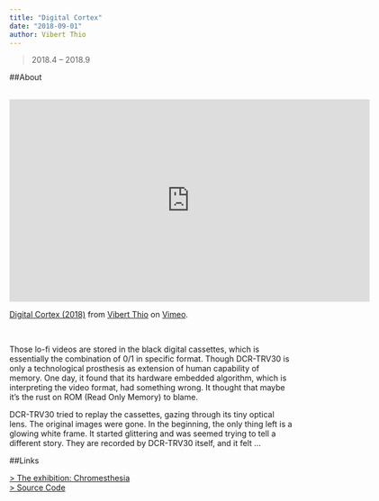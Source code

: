 ```yaml
---
title: "Digital Cortex"
date: "2018-09-01"
author: Vibert Thio
---
```


> 2018.4 – 2018.9

##About

<br>

<iframe src="https://player.vimeo.com/video/334245724" width="640" height="360" frameborder="0" allow="autoplay; fullscreen" allowfullscreen></iframe>
<p><a href="https://vimeo.com/334245724">Digital Cortex (2018)</a> from <a href="https://vimeo.com/user56788864">Vibert Thio</a> on <a href="https://vimeo.com">Vimeo</a>.</p>

<br>

Those lo-fi videos are stored in the black digital cassettes, which is essentially the combination of 0/1 in specific format. Though DCR-TRV30 is only a technological prosthesis as extension of human capability of memory. One day, it found that its hardware embedded algorithm, which is interpreting the video format, had something wrong. It thought that maybe it’s the rust on ROM (Read Only Memory) to blame.

DCR-TRV30 tried to replay the cassettes, gazing through its tiny optical lens. The original images were gone. In the beginning, the only thing left is a glowing white frame. It started glittering and was seemed trying to tell a different story. They are recorded by DCR-TRV30 itself, and it felt …


##Links

[> The exhibition: Chromesthesia][1]<br>
[> Source Code][2]

[1]: http://artemperor.tw/tidbits/7797
[2]: https://github.com/vibertthio/digital-cortex
